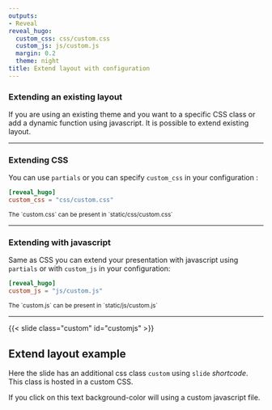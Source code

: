 ```yaml
---
outputs:
- Reveal
reveal_hugo:
  custom_css: css/custom.css
  custom_js: js/custom.js
  margin: 0.2
  theme: night
title: Extend layout with configuration
---
```


### Extending an existing layout

If you are using an existing theme and you want to a specific CSS class or add a dynamic function using javascript. It is possible to extend existing layout.

---

### Extending CSS

You can use `partials` or you can specify `custom_css` in your configuration :

```toml
[reveal_hugo]
custom_css = "css/custom.css"
```
<small>
The `custom.css` can be present in `static/css/custom.css`
</small>

---

### Extending with javascript

Same as CSS you can extend your presentation with javascript using `partials` or with `custom_js` in your configuration:

```toml
[reveal_hugo]
custom_js = "js/custom.js"
```

<small>
The `custom.js` can be present in `static/js/custom.js`
</small>

---

{{< slide class="custom" id="customjs" >}}
## Extend layout example
Here the slide has an additional css class `custom` using `slide` *shortcode*. This class is hosted in a custom CSS.

If you click on this text background-color will using a custom javascript file. 



